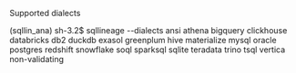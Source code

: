 Supported dialects

(sqllin_ana) sh-3.2$ sqllineage --dialects
ansi
athena
bigquery
clickhouse
databricks
db2
duckdb
exasol
greenplum
hive
materialize
mysql
oracle
postgres
redshift
snowflake
soql
sparksql
sqlite
teradata
trino
tsql
vertica
non-validating